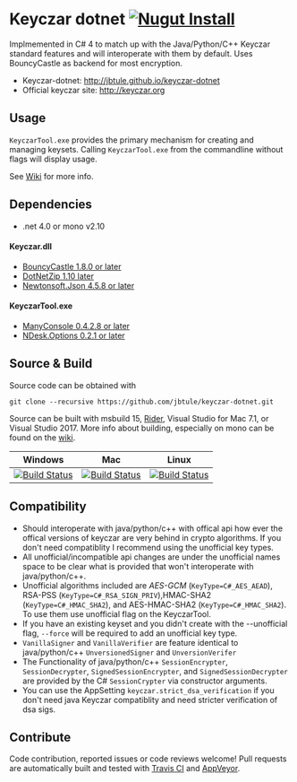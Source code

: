 # Keyczar dotnet [![Nugut Install](https://img.shields.io/nuget/v/Keyczar.svg)](https://www.nuget.org/packages/Keyczar)
Implmemented in C# 4 to match up with the Java/Python/C++ Keyczar standard features
and will interoperate with them by default. Uses BouncyCastle as backend for most encryption.

 - Keyczar-dotnet: http://jbtule.github.io/keyczar-dotnet
 - Official keyczar site: http://keyczar.org

## Usage 

`KeyczarTool.exe` provides the primary mechanism for creating and managing keysets.
Calling `KeyczarTool.exe` from the commandline without flags will display usage.

See [Wiki](http://github.com/jbtule/keyczar-dotnet/wiki) for more info.

## Dependencies

 - .net 4.0 or mono v2.10

#### Keyczar.dll 

 - [BouncyCastle 1.8.0 or later](http://www.bouncycastle.org/csharp/)
 - [DotNetZip 1.10 later](https://github.com/haf/DotNetZip.Semverd)
 - [Newtonsoft.Json 4.5.8 or later](http://json.codeplex.com/)

#### KeyczarTool.exe

 - [ManyConsole 0.4.2.8 or later](https://github.com/fschwiet/ManyConsole)
 - [NDesk.Options 0.2.1 or later](http://www.ndesk.org/Options)
 
## Source & Build

Source code can be obtained with

    git clone --recursive https://github.com/jbtule/keyczar-dotnet.git

Source can be built with msbuild 15, [Rider](https://www.jetbrains.com/rider/), Visual Studio for Mac 7.1, or Visual Studio 2017. More info about building, especially on mono can be found on the [wiki](https://github.com/jbtule/keyczar-dotnet/wiki/Building%20or%20Testing%20Keyczar%20dotnet%20in%20Depth).

Windows | Mac | Linux
------ | ------ | --------
[![Build Status][WinImgMaster]][WinLinkMaster] | [![Build Status][MacImgMaster]][MacLinkMaster] | [![Build Status][TuxImgMaster]][TuxLinkMaster]

[WinImgMaster]:https://ci.appveyor.com/api/projects/status/5p0wfhgroa8a9f4t/branch/master?svg=true
[WinLinkMaster]:https://ci.appveyor.com/project/jbtule/keyczar-dotnet-l0us4/branch/master
[MacImgMaster]:https://travis-matrix-badges.herokuapp.com/repos/jbtule/keyczar-dotnet/branches/master/2

[MacLinkMaster]:https://travis-ci.org/jbtule/keyczar-dotnet
[TuxImgMaster]:https://travis-matrix-badges.herokuapp.com/repos/jbtule/keyczar-dotnet/branches/master/1
[TuxLinkMaster]:https://travis-ci.org/jbtule/keyczar-dotnet


## Compatibility

 - Should interoperate with java/python/c++ with offical api how ever the offical versions of keyczar are very behind in crypto algorithms. If you don't need compatiblity I recommend using the unofficial key types.
 - All unofficial/incompatible api changes are under the unofficial names space to be clear what is provided that won't interoperate with java/python/c++.
 - Unofficial algorithms included are *AES-GCM* (`KeyType=C#_AES_AEAD`), RSA-PSS (`KeyType=C#_RSA_SIGN_PRIV`),HMAC-SHA2 (`KeyType=C#_HMAC_SHA2`), and AES-HMAC-SHA2 (`KeyType=C#_HMAC_SHA2`). To use them use unofficial flag on the KeyczarTool.
 - If you have an existing keyset and you didn't create with the --unofficial flag, `--force` will be required to add an unofficial key type.
 - `VanillaSigner` and `VanillaVerifier` are feature identical to java/python/c++ `UnversionedSigner` and `UnversionVerifer`
 - The Functionality of java/python/c++ `SessionEncrypter`, `SessionDecrypter`, `SignedSessionEncrypter`, and `SignedSessionDecrypter` are provided by the C# `SessionCrypter` via constructor arguments.
 - You can use the AppSetting `keyczar.strict_dsa_verification` if you don't need java Keyczar compatiblity and need stricter verification of dsa sigs.


## Contribute ##

Code contribution, reported issues or code reviews welcome! Pull requests are automatically built and tested with [Travis CI][MacLinkMaster] and [AppVeyor][WinLinkMaster].
